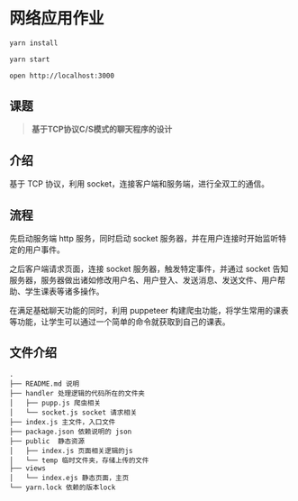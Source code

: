 # 网络应用作业

```bash
yarn install

yarn start

open http://localhost:3000
```

## 课题

> **基于TCP协议C/S模式的聊天程序的设计**  

## 介绍

基于 TCP 协议，利用 socket，连接客户端和服务端，进行全双工的通信。

## 流程

先启动服务端 http 服务，同时启动 socket 服务器，并在用户连接时开始监听特定的用户事件。

之后客户端请求页面，连接 socket 服务器，触发特定事件，并通过 socket 告知服务器，服务器做出诸如修改用户名、用户登入、发送消息、发送文件、用户帮助、学生课表等诸多操作。

在满足基础聊天功能的同时，利用 puppeteer 构建爬虫功能，将学生常用的课表等功能，让学生可以通过一个简单的命令就获取到自己的课表。



## 文件介绍

``` 
.
├── README.md 说明
├── handler 处理逻辑的代码所在的文件夹
│   ├── pupp.js 爬虫相关
│   └── socket.js socket 请求相关
├── index.js 主文件，入口文件
├── package.json 依赖说明的 json
├── public  静态资源
│   ├── index.js 页面相关逻辑的js
│   └── temp 临时文件夹，存储上传的文件
├── views
│   └── index.ejs 静态页面，主页
└── yarn.lock 依赖的版本lock
```

